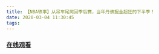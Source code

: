 ```yaml
---
title: 【NBA轶事】从吊车尾爬回季后赛，当年丹佛掘金超狂的下半季！
date: 2020-03-04 11:30:45
tags:
---
```


### <a href="https://www.weibo.com/tv/v/Ix1Qn9Njx?fid=1034:4478716563095575" target="_blank">在线观看</a>

